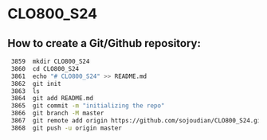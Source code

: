 # CLO800_S24


## How to create a Git/Github repository:

```bash
 3859  mkdir CLO800_S24
 3860  cd CLO800_S24
 3861  echo "# CLO800_S24" >> README.md
 3862  git init
 3863  ls
 3864  git add README.md
 3865  git commit -m "initializing the repo"
 3866  git branch -M master
 3867  git remote add origin https://github.com/sojoudian/CLO800_S24.git
 3868  git push -u origin master
```
